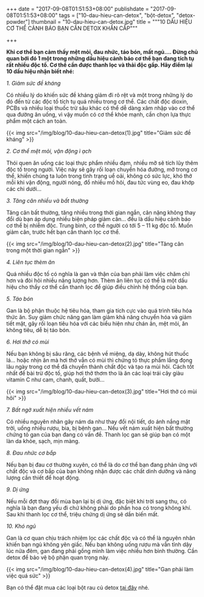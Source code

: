 +++
date = "2017-09-08T01:51:53+08:00"
publishdate = "2017-09-08T01:51:53+08:00"
tags = ["10-dau-hieu-can-detox", "bột-detox", "detox-powder"]
thumbnail = "10-dau-hieu-can-detox.jpg"
title = """10 DẤU HIỆU CƠ THỂ CẢNH BÁO
 BẠN CẦN DETOX KHẨN CẤP"""

+++

**Khi cơ thể bạn cảm thấy mệt mỏi, đau nhức, táo bón, mất ngủ.... Đừng chủ quan bới đó 1 một trong những dấu hiệu cảnh báo cơ thể bạn đang tích tụ rất nhiều độc tố. Cơ thể cần được thanh lọc và thải độc gấp. Hãy điểm lại 10 dấu hiệu nhận biết nhé:**

*1.	Giảm sức đề kháng*

Có nhiều lý do khiến sức đề kháng giảm đi rõ rệt và một trong những lý do đó đến từ các độc tố tích tụ quá nhiều trong cơ thể. Các chất độc dioxin, PCBs và nhiều loại thuốc trừ sâu khác có thể dễ dàng xâm nhập vào cơ thể qua đường ăn uống, vì vậy muốn có cơ thể khỏe mạnh, cần chọn lựa thực phẩm một cách an toàn.

{{< img src="/img/blog/10-dau-hieu-can-detox(1).jpg" title="Giảm sức đề kháng" >}}

*2.	 Cơ thể mệt mỏi, vận động ì ạch*

Thói quen ăn uống các loại thực phẩm nhiều đạm, nhiều mỡ sẽ tích lũy thêm độc tố trong người. Việc này sẽ gây rối loạn chuyển hóa đường, mỡ trong cơ thể, khiến chúng ta luôn trong tình trạng uể oải, không có sức lực, khó thở mỗi khi vận động, người nóng, đổ nhiều mồ hôi, đau tức vùng eo, đau khớp các chi dưới...

*3.	Tăng cân nhiều và bất thường*

Tăng cân bất thường, tăng nhiều trong thời gian ngắn, cân nặng không thay đổi dù bạn áp dụng nhiều biện pháp giảm cân... đều là dấu hiệu cảnh báo cơ thể bị nhiễm độc. Trung bình, cơ thể người có tới 5 – 11 kg độc tố. Muốn giảm cân, trước hết bạn cần thanh lọc cơ thể.

{{< img src="/img/blog/10-dau-hieu-can-detox(2).jpg" title="Tăng cân trong một thời gian ngắn" >}}

*4.	Liên tục thèm ăn*

Quá nhiều độc tố có nghĩa là gan và thận của bạn phải làm việc chăm chỉ hơn và đòi hỏi nhiều năng lượng hơn. Thèm ăn liên tục có thể là một dấu hiệu cho thấy cơ thể cần thanh lọc để giúp điều chỉnh hệ thống của bạn.

*5.	Táo bón*

Gan là bộ phận thuộc hệ tiêu hóa, tham gia tích cực vào quá trình tiêu hóa thức ăn. Suy giảm chức năng gan làm giảm khả năng chuyển hóa và giảm tiết mật, gây rối loạn tiêu hóa với các biểu hiện như chán ăn, mệt mỏi, ăn không tiêu, dễ bị táo bón.

*6.	Hơi thở có mùi*

Nếu bạn không bị sâu răng, các bệnh về miệng, dạ dày, không hút thuốc lá... hoặc nhịn ăn mà hơi thở vẫn có mùi thì chứng tỏ thực phẩm lắng đọng lâu ngày trong cơ thể đã chuyển thành chất độc và tạo ra mùi hôi. Cách tốt nhất để bài trừ độc tố, giúp hơi thở thơm tho là ăn các loại trái cây giàu vitamin C như cam, chanh, quất, bưởi...

{{< img src="/img/blog/10-dau-hieu-can-detox(3).jpg" title="Hơi thở có mùi hôi" >}}

*7.	Bất ngờ xuất hiện nhiều vết nám*

Có nhiều nguyên nhân gây nám da như thay đổi nội tiết, do ánh nắng mặt trời, uống nhiều rượu, bia, bị bệnh gan... Nếu vết nám xuất hiện bất thường chứng tỏ gan của bạn đang có vấn đề. Thanh lọc gan sẽ giúp bạn có một làn da khỏe, sạch, mịn màng.

*8.	Đau nhức cơ bắp*

Nếu bạn bị đau cơ thường xuyên, có thể là do cơ thể bạn đang phản ứng với chất độc và cơ bắp của bạn không nhận được các chất dinh dưỡng và năng lượng cần thiết để hoạt động.

*9.	Dị ứng*

Nếu mỗi đợt thay đổi mùa bạn lại bị dị ứng, đặc biệt khi trời sang thu, có nghĩa là bạn đang yếu đi chứ không phải do phấn hoa có trong không khí. Sau khi thanh lọc cơ thể, triệu chứng dị ứng sẽ dần biến mất.

*10. Khó ngủ*

Gan là cơ quan chịu trách nhiệm lọc các chất độc và có thể là nguyên nhân khiến bạn ngủ không yên giấc. Nếu bạn không uống rượu mà vẫn tỉnh dậy lúc nửa đêm, gan đang phải gồng mình làm việc nhiều hơn bình thường. Cần detox để bảo vệ bộ phận quan trọng này.

 {{< img src="/img/blog/10-dau-hieu-can-detox(4).jpg" title="Gan phải làm việc quá sức" >}}

Bạn có thể đặt mua các loại bột rau củ detox [tại đây](/san-pham) nhé.

